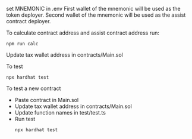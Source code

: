 set MNEMONIC in .env
First wallet of the mnemonic will be used as the token deployer.
Second wallet of the mnemonic will be used as the assist contract deployer.

To calculate contract address and assist contract address run:

```
npm run calc
```

Update tax wallet address in contracts/Main.sol

To test

```
npx hardhat test
```


To test a new contract
- Paste contract in Main.sol
- Update tax wallet address in contracts/Main.sol
- Update function names in test/test.ts
- Run test
  ```
  npx hardhat test
  ```
